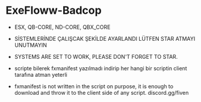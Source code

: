 # ExeFloww-Badcop
- ESX, QB-CORE, ND-CORE, QBX_CORE


- SİSTEMLERİNDE ÇALIŞCAK ŞEKİLDE AYARLANDI LÜTFEN STAR ATMAYI UNUTMAYIN
- SYSTEMS ARE SET TO WORK, PLEASE DON'T FORGET TO STAR.


- scripte bilerek fxmanifest yazılmadı indirip her hangi bir scriptin client tarafına atman yeterli
- fxmanifest is not written in the script on purpose, it is enough to download and throw it to the client side of any script.
discord.gg/fiven
